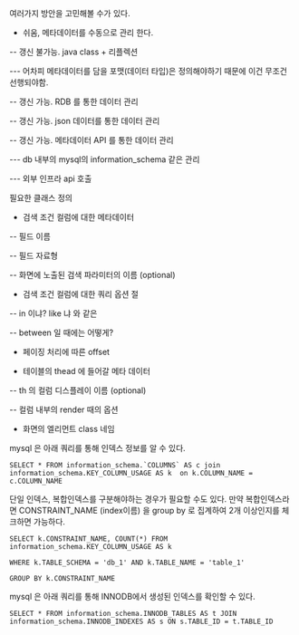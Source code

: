 여러가지 방안을 고민해볼 수가 있다.

- 쉬움, 메타데이터를 수동으로 관리 한다.

-- 갱신 불가능. java class + 리플렉션

--- 어차피 메타데이터를 담을 포맷(데이터 타입)은 정의해야하기 때문에 이건 무조건 선행되야함.

-- 갱신 가능. RDB 를 통한 데이터 관리

-- 갱신 가능. json 데이터를 통한 데이터 관리

-- 갱신 가능. 메타데이터 API 를 통한 데이터 관리

--- db 내부의 mysql의 information_schema 같은 관리

--- 외부 인프라 api 호출



필요한 클래스 정의

- 검색 조건 컬럼에 대한 메타데이터

-- 필드 이름

-- 필드 자료형

-- 화면에 노출된 검색 파라미터의 이름 (optional)

- 검색 조건 컬럼에 대한 쿼리 옵션 절

-- in 이냐? like 냐 와 같은

-- between 일 때에는 어떻게?

- 페이징 처리에 따른 offset 

- 테이블의 thead 에 들어갈 메타 데이터

-- th 의 컬럼 디스플레이 이름 (optional)

-- 컬럼 내부의 render 때의 옵션

- 화면의 엘리먼트 class 네임


mysql 은 아래 쿼리를 통해 인덱스 정보를 알 수 있다. 

```
SELECT * FROM information_schema.`COLUMNS` AS c join information_schema.KEY_COLUMN_USAGE AS k  on k.COLUMN_NAME = c.COLUMN_NAME
```

단일 인덱스, 복합인덱스를 구분해야하는 경우가 필요할 수도 있다. 만약 복합인덱스라면 CONSTRAINT_NAME (index이름) 을 group by 로 집계하여 2개 이상인지를 체크하면 가능하다.

```
SELECT k.CONSTRAINT_NAME, COUNT(*) FROM  information_schema.KEY_COLUMN_USAGE AS k 

WHERE k.TABLE_SCHEMA = 'db_1' AND k.TABLE_NAME = 'table_1'

GROUP BY k.CONSTRAINT_NAME
```


mysql 은 아래 쿼리를 통해 INNODB에서 생성된 인덱스를 확인할 수 있다.

```
SELECT * FROM information_schema.INNODB_TABLES AS t JOIN information_schema.INNODB_INDEXES AS s ON s.TABLE_ID = t.TABLE_ID
```


